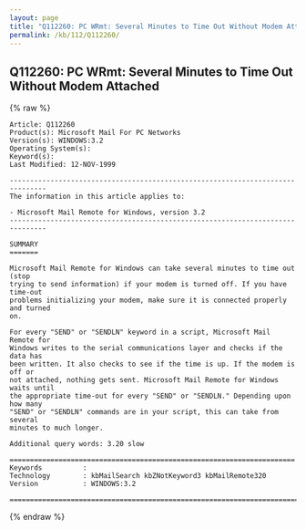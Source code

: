 ```yaml
---
layout: page
title: "Q112260: PC WRmt: Several Minutes to Time Out Without Modem Attached"
permalink: /kb/112/Q112260/
---
```


## Q112260: PC WRmt: Several Minutes to Time Out Without Modem Attached

{% raw %}

	Article: Q112260
	Product(s): Microsoft Mail For PC Networks
	Version(s): WINDOWS:3.2
	Operating System(s): 
	Keyword(s): 
	Last Modified: 12-NOV-1999
	
	-------------------------------------------------------------------------------
	The information in this article applies to:
	
	- Microsoft Mail Remote for Windows, version 3.2 
	-------------------------------------------------------------------------------
	
	SUMMARY
	=======
	
	Microsoft Mail Remote for Windows can take several minutes to time out (stop
	trying to send information) if your modem is turned off. If you have time-out
	problems initializing your modem, make sure it is connected properly and turned
	on.
	
	For every "SEND" or "SENDLN" keyword in a script, Microsoft Mail Remote for
	Windows writes to the serial communications layer and checks if the data has
	been written. It also checks to see if the time is up. If the modem is off or
	not attached, nothing gets sent. Microsoft Mail Remote for Windows waits until
	the appropriate time-out for every "SEND" or "SENDLN." Depending upon how many
	"SEND" or "SENDLN" commands are in your script, this can take from several
	minutes to much longer.
	
	Additional query words: 3.20 slow
	
	======================================================================
	Keywords          :  
	Technology        : kbMailSearch kbZNotKeyword3 kbMailRemote320
	Version           : WINDOWS:3.2
	
	=============================================================================
	

{% endraw %}
